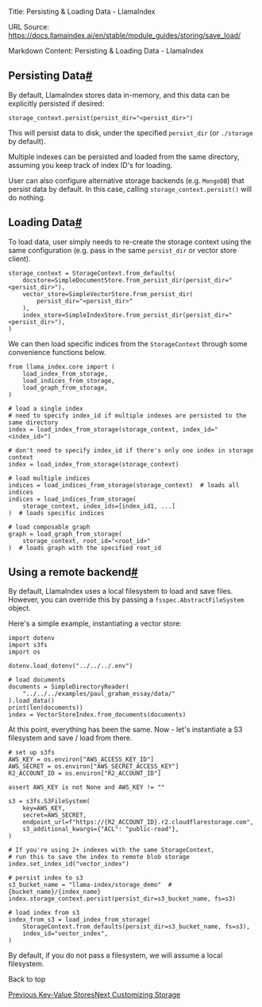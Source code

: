 Title: Persisting & Loading Data - LlamaIndex

URL Source: https://docs.llamaindex.ai/en/stable/module_guides/storing/save_load/

Markdown Content:
Persisting & Loading Data - LlamaIndex


Persisting Data[#](https://docs.llamaindex.ai/en/stable/module_guides/storing/save_load/#persisting-data "Permanent link")
--------------------------------------------------------------------------------------------------------------------------

By default, LlamaIndex stores data in-memory, and this data can be explicitly persisted if desired:

```
storage_context.persist(persist_dir="<persist_dir>")
```

This will persist data to disk, under the specified `persist_dir` (or `./storage` by default).

Multiple indexes can be persisted and loaded from the same directory, assuming you keep track of index ID's for loading.

User can also configure alternative storage backends (e.g. `MongoDB`) that persist data by default. In this case, calling `storage_context.persist()` will do nothing.

Loading Data[#](https://docs.llamaindex.ai/en/stable/module_guides/storing/save_load/#loading-data "Permanent link")
--------------------------------------------------------------------------------------------------------------------

To load data, user simply needs to re-create the storage context using the same configuration (e.g. pass in the same `persist_dir` or vector store client).

```
storage_context = StorageContext.from_defaults(
    docstore=SimpleDocumentStore.from_persist_dir(persist_dir="<persist_dir>"),
    vector_store=SimpleVectorStore.from_persist_dir(
        persist_dir="<persist_dir>"
    ),
    index_store=SimpleIndexStore.from_persist_dir(persist_dir="<persist_dir>"),
)
```

We can then load specific indices from the `StorageContext` through some convenience functions below.

```
from llama_index.core import (
    load_index_from_storage,
    load_indices_from_storage,
    load_graph_from_storage,
)

# load a single index
# need to specify index_id if multiple indexes are persisted to the same directory
index = load_index_from_storage(storage_context, index_id="<index_id>")

# don't need to specify index_id if there's only one index in storage context
index = load_index_from_storage(storage_context)

# load multiple indices
indices = load_indices_from_storage(storage_context)  # loads all indices
indices = load_indices_from_storage(
    storage_context, index_ids=[index_id1, ...]
)  # loads specific indices

# load composable graph
graph = load_graph_from_storage(
    storage_context, root_id="<root_id>"
)  # loads graph with the specified root_id
```

Using a remote backend[#](https://docs.llamaindex.ai/en/stable/module_guides/storing/save_load/#using-a-remote-backend "Permanent link")
----------------------------------------------------------------------------------------------------------------------------------------

By default, LlamaIndex uses a local filesystem to load and save files. However, you can override this by passing a `fsspec.AbstractFileSystem` object.

Here's a simple example, instantiating a vector store:

```
import dotenv
import s3fs
import os

dotenv.load_dotenv("../../../.env")

# load documents
documents = SimpleDirectoryReader(
    "../../../examples/paul_graham_essay/data/"
).load_data()
print(len(documents))
index = VectorStoreIndex.from_documents(documents)
```

At this point, everything has been the same. Now - let's instantiate a S3 filesystem and save / load from there.

```
# set up s3fs
AWS_KEY = os.environ["AWS_ACCESS_KEY_ID"]
AWS_SECRET = os.environ["AWS_SECRET_ACCESS_KEY"]
R2_ACCOUNT_ID = os.environ["R2_ACCOUNT_ID"]

assert AWS_KEY is not None and AWS_KEY != ""

s3 = s3fs.S3FileSystem(
    key=AWS_KEY,
    secret=AWS_SECRET,
    endpoint_url=f"https://{R2_ACCOUNT_ID}.r2.cloudflarestorage.com",
    s3_additional_kwargs={"ACL": "public-read"},
)

# If you're using 2+ indexes with the same StorageContext,
# run this to save the index to remote blob storage
index.set_index_id("vector_index")

# persist index to s3
s3_bucket_name = "llama-index/storage_demo"  # {bucket_name}/{index_name}
index.storage_context.persist(persist_dir=s3_bucket_name, fs=s3)

# load index from s3
index_from_s3 = load_index_from_storage(
    StorageContext.from_defaults(persist_dir=s3_bucket_name, fs=s3),
    index_id="vector_index",
)
```

By default, if you do not pass a filesystem, we will assume a local filesystem.

Back to top

[Previous Key-Value Stores](https://docs.llamaindex.ai/en/stable/module_guides/storing/kv_stores/)[Next Customizing Storage](https://docs.llamaindex.ai/en/stable/module_guides/storing/customization/)
